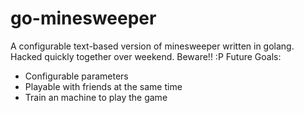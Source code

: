 # go-minesweeper
A configurable text-based version of minesweeper written in golang.
Hacked quickly together over weekend. Beware!! :P
Future Goals:
 - Configurable parameters
 - Playable with friends at the same time
 - Train an machine to play the game
